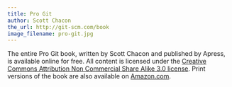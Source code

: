 ```yaml
---
title: Pro Git
author: Scott Chacon
the_url: http://git-scm.com/book
image_filename: pro-git.jpg
---
```


The entire Pro Git book, written by Scott Chacon and published by Apress, is available online for free. All content is licensed under the [Creative Commons Attribution Non Commercial Share Alike 3.0 license](http://creativecommons.org/licenses/by-nc-sa/3.0/). Print versions of the book are also available on [Amazon.com](http://www.amazon.com/gp/product/1430218339?ie=UTF8&tag=prgi-20&linkCode=as2&camp=1789&creative=390957&creativeASIN=1430218339).
